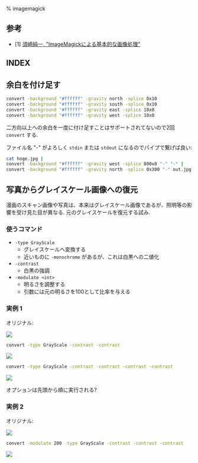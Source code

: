 % imagemagick

## 参考

- \[1\] [須崎純一, "ImageMagickによる基本的な画像処理"](http://www.envinfo.uee.kyoto-u.ac.jp/user/susaki/image/magick_process.html)

## INDEX

<div id=toc></div>

## 余白を付け足す

```bash
convert -background "#ffffff" -gravity north -splice 0x10
convert -background "#ffffff" -gravity south -splice 0x10
convert -background "#ffffff" -gravity east -splice 10x0
convert -background "#ffffff" -gravity west -splice 10x0
```

二方向以上への余白を一度に付け足すことはサポートされてないので2回 `convert` する.

ファイル名 "-" がよろしく `stdin` または `stdout` になるのでパイプで繋げば良い:

```bash
cat hoge.jpg |
convert -background "#ffffff" -gravity west -splice 800x0 "-" "-" |
convert -background "#ffffff" -gravity north -splice 0x300 "-" out.jpg
```

## 写真からグレイスケール画像への復元

漫画のスキャン画像や写真は、本来はグレイスケール画像であるが、照明等の影響を受け見た目が異なる.
元のグレイスケールを復元する試み.

### 使うコマンド

- `-type GrayScale`
    - グレイスケールへ変換する
    - 近いものに `-monochrome` があるが、これは白黒への二値化
- `-contrast`
    - 白黒の強調
- `-modulate <int>`
    - 明るさを調整する
    - 引数には元の明るさを100として比率を与える

### 実例 1

オリジナル:

![](img/september.jpg)

```bash
convert -type GrayScale -contrast -contrast
```

![](img/september.grayscale.contrast.contrast.jpg)

```bash
convert -type GrayScale -contrast -contrast -contrast -contrast
```

![](img/september.grayscale.contrast.contrast.contrast.contrast.jpg)

オプションは先頭から順に実行される?

### 実例 2

オリジナル:

![](img/yume_org.png)

```bash
convert -modulate 200 -type GrayScale -contrast -contrast -contrast
```

![](img/yume_out.png)


